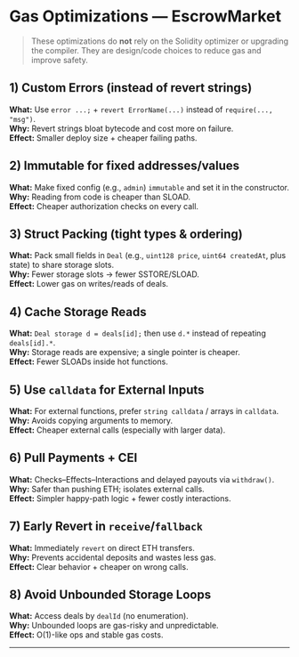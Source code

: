 # Gas Optimizations — EscrowMarket

> These optimizations do **not** rely on the Solidity optimizer or upgrading the compiler. They are design/code choices to reduce gas and improve safety.

## 1) Custom Errors (instead of revert strings)
**What:** Use `error ...;` + `revert ErrorName(...)` instead of `require(..., "msg")`.  
**Why:** Revert strings bloat bytecode and cost more on failure.  
**Effect:** Smaller deploy size + cheaper failing paths.

## 2) Immutable for fixed addresses/values
**What:** Make fixed config (e.g., `admin`) `immutable` and set it in the constructor.  
**Why:** Reading from code is cheaper than SLOAD.  
**Effect:** Cheaper authorization checks on every call.

## 3) Struct Packing (tight types & ordering)
**What:** Pack small fields in `Deal` (e.g., `uint128 price`, `uint64 createdAt`, plus state) to share storage slots.  
**Why:** Fewer storage slots → fewer SSTORE/SLOAD.  
**Effect:** Lower gas on writes/reads of deals.

## 4) Cache Storage Reads
**What:** `Deal storage d = deals[id];` then use `d.*` instead of repeating `deals[id].*`.  
**Why:** Storage reads are expensive; a single pointer is cheaper.  
**Effect:** Fewer SLOADs inside hot functions.

## 5) Use `calldata` for External Inputs
**What:** For external functions, prefer `string calldata` / arrays in `calldata`.  
**Why:** Avoids copying arguments to memory.  
**Effect:** Cheaper external calls (especially with larger data).

## 6) Pull Payments + CEI
**What:** Checks–Effects–Interactions and delayed payouts via `withdraw()`.  
**Why:** Safer than pushing ETH; isolates external calls.  
**Effect:** Simpler happy-path logic + fewer costly interactions.

## 7) Early Revert in `receive`/`fallback`
**What:** Immediately `revert` on direct ETH transfers.  
**Why:** Prevents accidental deposits and wastes less gas.  
**Effect:** Clear behavior + cheaper on wrong calls.

## 8) Avoid Unbounded Storage Loops
**What:** Access deals by `dealId` (no enumeration).  
**Why:** Unbounded loops are gas-risky and unpredictable.  
**Effect:** O(1)-like ops and stable gas costs.

---

